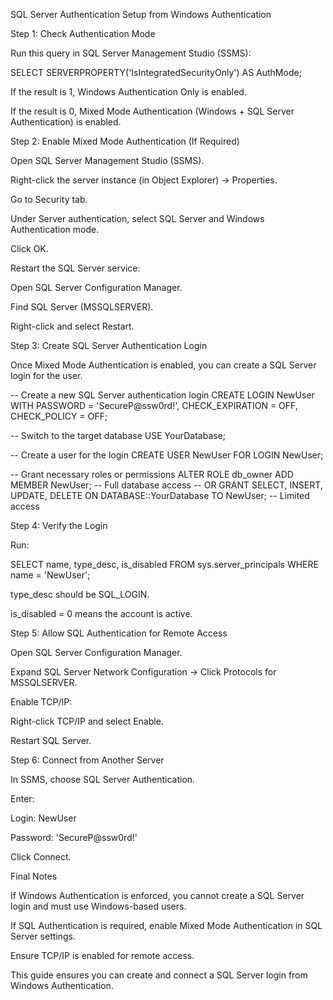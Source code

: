 SQL Server Authentication Setup from Windows Authentication

Step 1: Check Authentication Mode

Run this query in SQL Server Management Studio (SSMS):

SELECT SERVERPROPERTY('IsIntegratedSecurityOnly') AS AuthMode;

If the result is 1, Windows Authentication Only is enabled.

If the result is 0, Mixed Mode Authentication (Windows + SQL Server Authentication) is enabled.

Step 2: Enable Mixed Mode Authentication (If Required)

Open SQL Server Management Studio (SSMS).

Right-click the server instance (in Object Explorer) → Properties.

Go to Security tab.

Under Server authentication, select SQL Server and Windows Authentication mode.

Click OK.

Restart the SQL Server service:

Open SQL Server Configuration Manager.

Find SQL Server (MSSQLSERVER).

Right-click and select Restart.

Step 3: Create SQL Server Authentication Login

Once Mixed Mode Authentication is enabled, you can create a SQL Server login for the user.

-- Create a new SQL Server authentication login
CREATE LOGIN NewUser WITH PASSWORD = 'SecureP@ssw0rd!',
    CHECK_EXPIRATION = OFF,
    CHECK_POLICY = OFF;

-- Switch to the target database
USE YourDatabase;

-- Create a user for the login
CREATE USER NewUser FOR LOGIN NewUser;

-- Grant necessary roles or permissions
ALTER ROLE db_owner ADD MEMBER NewUser; -- Full database access
-- OR
GRANT SELECT, INSERT, UPDATE, DELETE ON DATABASE::YourDatabase TO NewUser; -- Limited access

Step 4: Verify the Login

Run:

SELECT name, type_desc, is_disabled
FROM sys.server_principals
WHERE name = 'NewUser';

type_desc should be SQL_LOGIN.

is_disabled = 0 means the account is active.

Step 5: Allow SQL Authentication for Remote Access

Open SQL Server Configuration Manager.

Expand SQL Server Network Configuration → Click Protocols for MSSQLSERVER.

Enable TCP/IP:

Right-click TCP/IP and select Enable.

Restart SQL Server.

Step 6: Connect from Another Server

In SSMS, choose SQL Server Authentication.

Enter:

Login: NewUser

Password: 'SecureP@ssw0rd!'

Click Connect.

Final Notes

If Windows Authentication is enforced, you cannot create a SQL Server login and must use Windows-based users.

If SQL Authentication is required, enable Mixed Mode Authentication in SQL Server settings.

Ensure TCP/IP is enabled for remote access.

This guide ensures you can create and connect a SQL Server login from Windows Authentication.

